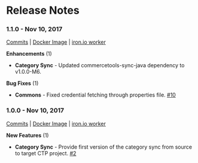 # Release Notes

<!-- RELEASE NOTE FORMAT

1. Please use the following format for the release note subtitle
### {version} - {date}

2. link to commits of release.
3. link to docker image of release.
4. link to deployed worker.

5. Depending on the contents of the release use the subtitles below to 
  document the new changes in the release accordingly. Please always include
  a link to the releated issue number. 
   **New Features** (n)
   **Beta Features** (n)
   **Major Enhancements** (n)
   **Breaking Changes** (n)
   **Enhancements** (n)
   **Doc Fixes** (n)
   **Critical Bug Fixes** (n)
   **Bug Fixes** (n)
   **Hotfix** (n)
   - **Category Sync** - Sync now supports product variant images syncing. [#114](https://github.com/commercetools/commercetools-sync-java/issues/114)
   - **Build Tools** - Convinient handelling of env vars for integration tests.

6. Add Compatibility notes section, which specifies explicitly if there
are breaking changes. If there are, then a migration guide should be provided.

-->
### 1.1.0 - Nov 10, 2017
[Commits](https://github.com/commercetools/commercetools-sync-java/commits/1.0.0...1.1.0) |
[Docker Image](https://hub.docker.com/r/ctpcoeur/category-sync/) | 
[iron.io worker](https://hud-e.iron.io/worker/projects/57baae114efcd50007b84e66/codes/5a05814aa5d018000ae4e8e0)
 
**Enhancements** (1)
 - **Category Sync** - Updated commercetools-sync-java dependency to v1.0.0-M6. 
 
**Bug Fixes** (1)
 - **Commons** - Fixed credential fetching through properties file. [#10](https://github.com/commercetools/project-coeur-sync/pull/10)

### 1.0.0 - Nov 10, 2017
[Commits](https://github.com/commercetools/commercetools-sync-java/commits/1.0.0) |
[Docker Image](https://hub.docker.com/r/ctpcoeur/category-sync/) | 
[iron.io worker](https://hud-e.iron.io/worker/projects/57baae114efcd50007b84e66/codes/5a05814aa5d018000ae4e8e0)
 
**New Features** (1)
 - **Category Sync** - Provide first version of the category sync from source to target CTP project. [#2](https://github.com/commercetools/project-coeur-sync/pull/2)